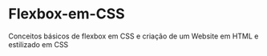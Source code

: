 # Flexbox-em-CSS
Conceitos básicos de flexbox em CSS e criação de um Website em HTML e estilizado em  CSS

